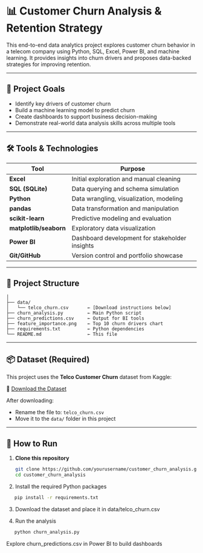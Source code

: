 # 📊 Customer Churn Analysis & Retention Strategy

This end-to-end data analytics project explores customer churn behavior in a telecom company using Python, SQL, Excel, Power BI, and machine learning. It provides insights into churn drivers and proposes data-backed strategies for improving retention.

---

## 🧠 Project Goals

- Identify key drivers of customer churn
- Build a machine learning model to predict churn
- Create dashboards to support business decision-making
- Demonstrate real-world data analysis skills across multiple tools

---

## 🛠️ Tools & Technologies

| Tool              | Purpose                                           |
|-------------------|---------------------------------------------------|
| **Excel**         | Initial exploration and manual cleaning           |
| **SQL (SQLite)**  | Data querying and schema simulation               |
| **Python**        | Data wrangling, visualization, modeling           |
| **pandas**        | Data transformation and manipulation              |
| **scikit-learn**  | Predictive modeling and evaluation                |
| **matplotlib/seaborn** | Exploratory data visualization             |
| **Power BI**      | Dashboard development for stakeholder insights    |
| **Git/GitHub**    | Version control and portfolio showcase            |

---

## 📁 Project Structure
```customer_churn_analysis/
│
├── data/
│   └── telco_churn.csv       ← [Download instructions below]
├── churn_analysis.py         ← Main Python script
├── churn_predictions.csv     ← Output for BI tools
├── feature_importance.png    ← Top 10 churn drivers chart
├── requirements.txt          ← Python dependencies
└── README.md                 ← This file
```
---

## 📦 Dataset (Required)

This project uses the **Telco Customer Churn** dataset from Kaggle:

🔗 [Download the Dataset](https://www.kaggle.com/datasets/blastchar/telco-customer-churn)

After downloading:
- Rename the file to: `telco_churn.csv`
- Move it to the `data/` folder in this project

---

## 🚀 How to Run

1. **Clone this repository**
   ```bash
   git clone https://github.com/yourusername/customer_churn_analysis.git
   cd customer_churn_analysis
   ```

2. Install the required Python packages
```bash
   pip install -r requirements.txt
```
3. Download the dataset and place it in
data/telco_churn.csv

4. Run the analysis
```bash
   python churn_analysis.py
```
Explore churn_predictions.csv in Power BI to build dashboards

